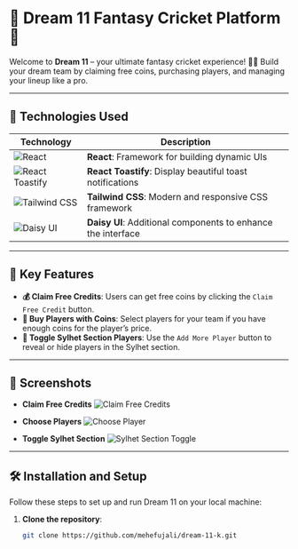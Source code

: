 # 🌟 Dream 11 Fantasy Cricket Platform 🌟

Welcome to **Dream 11** – your ultimate fantasy cricket experience! 🏏✨ Build your dream team by claiming free coins, purchasing players, and managing your lineup like a pro.

---

## 🚀 Technologies Used

| Technology       | Description                                      |
|------------------|--------------------------------------------------|
| ![React](https://img.shields.io/badge/React-61DAFB?style=for-the-badge&logo=react&logoColor=white) | **React**: Framework for building dynamic UIs |
| ![React Toastify](https://img.shields.io/badge/React_Toastify-FFDD57?style=for-the-badge&logo=javascript&logoColor=white) | **React Toastify**: Display beautiful toast notifications |
| ![Tailwind CSS](https://img.shields.io/badge/Tailwind_CSS-38B2AC?style=for-the-badge&logo=tailwind-css&logoColor=white) | **Tailwind CSS**: Modern and responsive CSS framework |
| ![Daisy UI](https://img.shields.io/badge/Daisy_UI-5A67D8?style=for-the-badge&logoColor=white) | **Daisy UI**: Additional components to enhance the interface |

---

## 🎉 Key Features

- **💰 Claim Free Credits**: Users can get free coins by clicking the `Claim Free Credit` button.
- **🏏 Buy Players with Coins**: Select players for your team if you have enough coins for the player’s price.
- **🔄 Toggle Sylhet Section Players**: Use the `Add More Player` button to reveal or hide players in the Sylhet section.

---

## 📸 Screenshots

- **Claim Free Credits**
  ![Claim Free Credits](https://i.ibb.co/tJjv2bD/image.png)

- **Choose Players**
  ![Choose Player](https://i.ibb.co/6y5Yp1K/image.png)

- **Toggle Sylhet Section**
  ![Sylhet Section Toggle](https://i.ibb.co/1z1rKWj/image.png)

---

## 🛠️ Installation and Setup

Follow these steps to set up and run Dream 11 on your local machine:

1. **Clone the repository**:
   ```bash
   git clone https://github.com/mehefujali/dream-11-k.git
